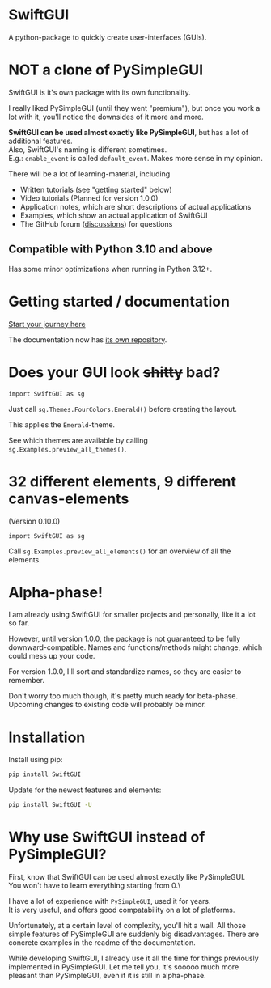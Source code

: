 
# SwiftGUI

A python-package to quickly create user-interfaces (GUIs).

# NOT a clone of PySimpleGUI
SwiftGUI is it's own package with its own functionality.

I really liked PySimpleGUI (until they went "premium"),
but once you work a lot with it, you'll notice the downsides of it more and more.

**SwiftGUI can be used almost exactly like PySimpleGUI**, but has a lot of additional features.\
Also, SwiftGUI's naming is different sometimes.\
E.g.: `enable_event` is called `default_event`. Makes more sense in my opinion.

There will be a lot of learning-material, including
- Written tutorials (see "getting started" below)
- Video tutorials (Planned for version 1.0.0)
- Application notes, which are short descriptions of actual applications
- Examples, which show an actual application of SwiftGUI
- The GitHub forum ([discussions](https://github.com/CheesecakeTV/SwiftGUI/discussions)) for questions

## Compatible with Python 3.10 and above
Has some minor optimizations when running in Python 3.12+.

# Getting started / documentation
[Start your journey here](https://github.com/CheesecakeTV/SwiftGUI-Docs/blob/c1d77a97ba9f07cc72434592f46abbe416d00456/01%20Basic%20tutorials/01%20Getting-started.md)

The documentation now has [its own repository](https://github.com/CheesecakeTV/SwiftGUI-Docs).

# Does your GUI look ~~shitty~~ bad?
`import SwiftGUI as sg`

Just call `sg.Themes.FourColors.Emerald()` before creating the layout.

This applies the `Emerald`-theme.

See which themes are available by calling `sg.Examples.preview_all_themes()`.

# 32 different elements, 9 different canvas-elements
(Version 0.10.0)

`import SwiftGUI as sg`

Call `sg.Examples.preview_all_elements()` for an overview of all the elements.

#  Alpha-phase!
I am already using SwiftGUI for smaller projects and personally, like it a lot so far.

However, until version 1.0.0, the package is not guaranteed to be fully downward-compatible.
Names and functions/methods might change, which could mess up your code.

For version 1.0.0, I'll sort and standardize names, so they are easier to remember.

Don't worry too much though, it's pretty much ready for beta-phase.
Upcoming changes to existing code will probably be minor.

# Installation
Install using pip:
```bash
pip install SwiftGUI
```

Update for the newest features and elements:
```bash
pip install SwiftGUI -U
```

# Why use SwiftGUI instead of PySimpleGUI?
First, know that SwiftGUI can be used almost exactly like PySimpleGUI.\
You won't have to learn everything starting from 0.\

I have a lot of experience with `PySimpleGUI`, used it for years.\
It is very useful, and offers good compatability on a lot of platforms.

Unfortunately, at a certain level of complexity, you'll hit a wall.
All those simple features of PySimpleGUI are suddenly big disadvantages.
There are concrete examples in the readme of the documentation.

While developing SwiftGUI, I already use it all the time for things previously implemented in PySimpleGUI.
Let me tell you, it's sooooo much more pleasant than PySimpleGUI, even if it is still in alpha-phase.


